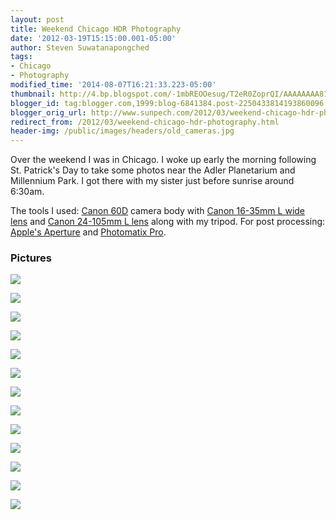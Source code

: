```yaml
---
layout: post
title: Weekend Chicago HDR Photography
date: '2012-03-19T15:15:00.001-05:00'
author: Steven Suwatanapongched
tags:
- Chicago
- Photography
modified_time: '2014-08-07T16:21:33.223-05:00'
thumbnail: http://4.bp.blogspot.com/-1mbREOOesug/T2eR0ZoprQI/AAAAAAAA81s/F6ZNs0DCUXw/s600/2012-03-18+at+03-48-06.jpg
blogger_id: tag:blogger.com,1999:blog-6841384.post-2250433814193860096
blogger_orig_url: http://www.sunpech.com/2012/03/weekend-chicago-hdr-photography.html
redirect_from: /2012/03/weekend-chicago-hdr-photography.html
header-img: /public/images/headers/old_cameras.jpg
---
```


Over the weekend I was in Chicago. I woke up early the morning following St. Patrick's Day to take some photos near the Adler Planetarium and Millennium Park. I got there with my sister just before sunrise around 6:30am.

The tools I used: <a href="http://www.amazon.com/gp/product/B0040JHVCC/ref=as_li_ss_tl?ie=UTF8&amp;tag=sunpech-20&amp;linkCode=as2&amp;camp=1789&amp;creative=390957&amp;creativeASIN=B0040JHVCC">Canon 60D</a>&nbsp;camera body with <a href="http://www.amazon.com/gp/product/B000NP46K2/ref=as_li_ss_tl?ie=UTF8&amp;tag=sunpech-20&amp;linkCode=as2&amp;camp=1789&amp;creative=390957&amp;creativeASIN=B000NP46K2">Canon 16-35mm L wide lens</a>&nbsp;and&nbsp;<a href="http://www.amazon.com/gp/product/B00513JCA0/ref=as_li_ss_tl?ie=UTF8&amp;tag=sunpech-20&amp;linkCode=as2&amp;camp=1789&amp;creative=390957&amp;creativeASIN=B00513JCA0">Canon 24-105mm L lens</a>&nbsp;along with my tripod. For post processing: <a href="http://www.apple.com/aperture/">Apple's Aperture</a> and <a href="http://www.hdrsoft.com/">Photomatix Pro</a>.

### Pictures

<a href="http://4.bp.blogspot.com/-1mbREOOesug/T2eR0ZoprQI/AAAAAAAA81s/F6ZNs0DCUXw/s600/2012-03-18+at+03-48-06.jpg"><img border="0"  src="http://4.bp.blogspot.com/-1mbREOOesug/T2eR0ZoprQI/AAAAAAAA81s/F6ZNs0DCUXw/s400/2012-03-18+at+03-48-06.jpg"  /></a>

<a href="http://3.bp.blogspot.com/-wxS_4EUJdMc/T2eR2hBoahI/AAAAAAAA814/JzK6BnxQ0D8/s600/2012-03-18+at+03-53-35.jpg"><img border="0"  src="http://3.bp.blogspot.com/-wxS_4EUJdMc/T2eR2hBoahI/AAAAAAAA814/JzK6BnxQ0D8/s400/2012-03-18+at+03-53-35.jpg"  /></a>

<a href="http://2.bp.blogspot.com/-ek1mjZevGG4/T2eR7m7rXYI/AAAAAAAA82A/zgPYB7mVqEY/s600/2012-03-18+at+04-00-53.jpg"><img border="0"  src="http://2.bp.blogspot.com/-ek1mjZevGG4/T2eR7m7rXYI/AAAAAAAA82A/zgPYB7mVqEY/s400/2012-03-18+at+04-00-53.jpg"  /></a>

<a href="http://2.bp.blogspot.com/-tE3X7AdfRBk/T2eR_dx6AvI/AAAAAAAA82Q/9tMK-ZNCvnQ/s600/2012-03-18+at+04-08-54.jpg"><img border="0"  src="http://2.bp.blogspot.com/-tE3X7AdfRBk/T2eR_dx6AvI/AAAAAAAA82Q/9tMK-ZNCvnQ/s400/2012-03-18+at+04-08-54.jpg"  /></a>

<a href="http://2.bp.blogspot.com/-V_KcegHASt0/T2eSDXJlylI/AAAAAAAA82g/elHskuLqx1M/s600/2012-03-18+at+04-10-35.jpg"><img border="0"  src="http://2.bp.blogspot.com/-V_KcegHASt0/T2eSDXJlylI/AAAAAAAA82g/elHskuLqx1M/s400/2012-03-18+at+04-10-35.jpg"  /></a>

<a href="http://2.bp.blogspot.com/-nyVWsdaG4vU/T2eSH1AdGsI/AAAAAAAA82w/G6qTNLRvpg4/s600/2012-03-18+at+04-17-29.jpg"><img border="0"  src="http://2.bp.blogspot.com/-nyVWsdaG4vU/T2eSH1AdGsI/AAAAAAAA82w/G6qTNLRvpg4/s400/2012-03-18+at+04-17-29.jpg"  /></a>

<a href="http://4.bp.blogspot.com/-FIzxxX_AoaA/T2eSKdoHiVI/AAAAAAAA824/QREibvijzls/s600/2012-03-18+at+04-19-25.jpg"><img border="0"  src="http://4.bp.blogspot.com/-FIzxxX_AoaA/T2eSKdoHiVI/AAAAAAAA824/QREibvijzls/s400/2012-03-18+at+04-19-25.jpg"  /></a>

<a href="http://1.bp.blogspot.com/-BnwumS_HpN0/T2eSMfD9tII/AAAAAAAA83A/jzvssGnff8o/s600/2012-03-18+at+04-22-59.jpg"><img border="0"  src="http://1.bp.blogspot.com/-BnwumS_HpN0/T2eSMfD9tII/AAAAAAAA83A/jzvssGnff8o/s400/2012-03-18+at+04-22-59.jpg"  /></a>

<a href="http://2.bp.blogspot.com/-an2DLAdMJcM/T2eSSURddZI/AAAAAAAA83Q/GxpshLfy-bY/s600/2012-03-18+at+04-43-44.jpg"><img border="0"  src="http://2.bp.blogspot.com/-an2DLAdMJcM/T2eSSURddZI/AAAAAAAA83Q/GxpshLfy-bY/s400/2012-03-18+at+04-43-44.jpg"  /></a>

<a href="http://4.bp.blogspot.com/-y_2q40STcm4/T2eSU2ohyqI/AAAAAAAA83Y/HLLDo8KsOBw/s600/2012-03-18+at+04-44-08.jpg"><img border="0"  src="http://4.bp.blogspot.com/-y_2q40STcm4/T2eSU2ohyqI/AAAAAAAA83Y/HLLDo8KsOBw/s400/2012-03-18+at+04-44-08.jpg"  /></a>

<a href="http://1.bp.blogspot.com/-XZnQQhSkNKw/T2eSX1Vmh5I/AAAAAAAA83g/D08dvkSGNNg/s600/2012-03-18+at+04-58-03.jpg"><img border="0"  src="http://1.bp.blogspot.com/-XZnQQhSkNKw/T2eSX1Vmh5I/AAAAAAAA83g/D08dvkSGNNg/s400/2012-03-18+at+04-58-03.jpg"  /></a>

<a href="http://3.bp.blogspot.com/-fb33f578iFo/T2eSau8-_6I/AAAAAAAA83o/bQDVkN-2Pow/s600/2012-03-18+at+05-05-49.jpg"><img border="0"  src="http://3.bp.blogspot.com/-fb33f578iFo/T2eSau8-_6I/AAAAAAAA83o/bQDVkN-2Pow/s400/2012-03-18+at+05-05-49.jpg"  /></a>

<a href="http://4.bp.blogspot.com/-Z0oN7Wi2SBc/T2eScgkbp4I/AAAAAAAA83w/C4pbAE5T5BI/s600/2012-03-18+at+05-24-42.jpg"><img border="0"  src="http://4.bp.blogspot.com/-Z0oN7Wi2SBc/T2eScgkbp4I/AAAAAAAA83w/C4pbAE5T5BI/s400/2012-03-18+at+05-24-42.jpg"  /></a>
